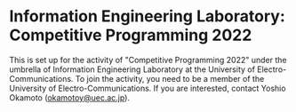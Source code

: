 # Information Engineering Laboratory: Competitive Programming 2022

This is set up for the activity of "Competitive Programming 2022" under the umbrella of Information Engineering Laboratory at the University of Electro-Communications. To join the activity, you need to be a member of the University of Electro-Communications. If you are interested, contact Yoshio Okamoto (okamotoy@uec.ac.jp).
